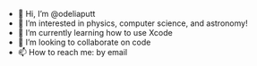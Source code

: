 - 👋 Hi, I’m @odeliaputt
- 👀 I’m interested in physics, computer science, and astronomy!
- 🌱 I’m currently learning how to use Xcode
- 💞️ I’m looking to collaborate on code
- 📫 How to reach me: by email

<!---
odeliaputt/odeliaputt is a ✨ special ✨ repository because its `README.md` (this file) appears on your GitHub profile.
You can click the Preview link to take a look at your changes.
--->
